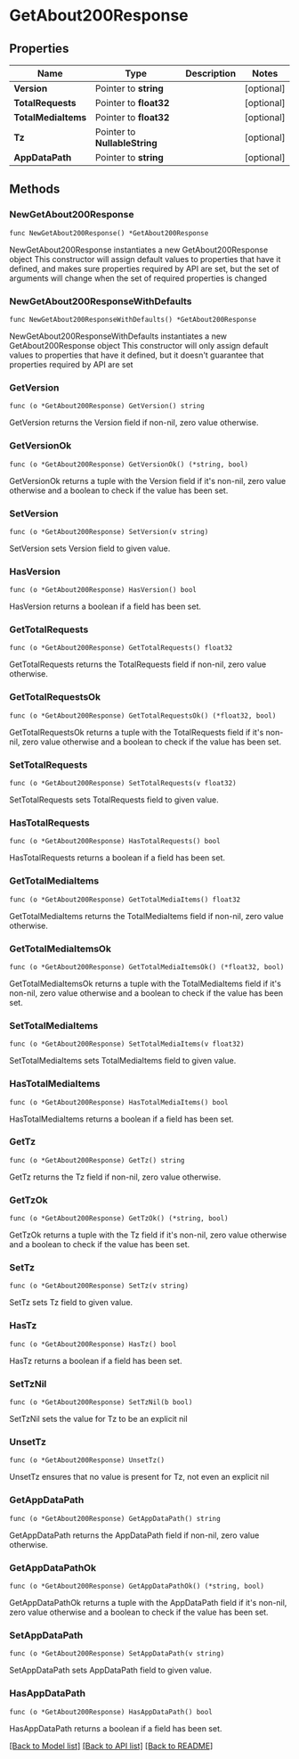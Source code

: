 # GetAbout200Response

## Properties

Name | Type | Description | Notes
------------ | ------------- | ------------- | -------------
**Version** | Pointer to **string** |  | [optional] 
**TotalRequests** | Pointer to **float32** |  | [optional] 
**TotalMediaItems** | Pointer to **float32** |  | [optional] 
**Tz** | Pointer to **NullableString** |  | [optional] 
**AppDataPath** | Pointer to **string** |  | [optional] 

## Methods

### NewGetAbout200Response

`func NewGetAbout200Response() *GetAbout200Response`

NewGetAbout200Response instantiates a new GetAbout200Response object
This constructor will assign default values to properties that have it defined,
and makes sure properties required by API are set, but the set of arguments
will change when the set of required properties is changed

### NewGetAbout200ResponseWithDefaults

`func NewGetAbout200ResponseWithDefaults() *GetAbout200Response`

NewGetAbout200ResponseWithDefaults instantiates a new GetAbout200Response object
This constructor will only assign default values to properties that have it defined,
but it doesn't guarantee that properties required by API are set

### GetVersion

`func (o *GetAbout200Response) GetVersion() string`

GetVersion returns the Version field if non-nil, zero value otherwise.

### GetVersionOk

`func (o *GetAbout200Response) GetVersionOk() (*string, bool)`

GetVersionOk returns a tuple with the Version field if it's non-nil, zero value otherwise
and a boolean to check if the value has been set.

### SetVersion

`func (o *GetAbout200Response) SetVersion(v string)`

SetVersion sets Version field to given value.

### HasVersion

`func (o *GetAbout200Response) HasVersion() bool`

HasVersion returns a boolean if a field has been set.

### GetTotalRequests

`func (o *GetAbout200Response) GetTotalRequests() float32`

GetTotalRequests returns the TotalRequests field if non-nil, zero value otherwise.

### GetTotalRequestsOk

`func (o *GetAbout200Response) GetTotalRequestsOk() (*float32, bool)`

GetTotalRequestsOk returns a tuple with the TotalRequests field if it's non-nil, zero value otherwise
and a boolean to check if the value has been set.

### SetTotalRequests

`func (o *GetAbout200Response) SetTotalRequests(v float32)`

SetTotalRequests sets TotalRequests field to given value.

### HasTotalRequests

`func (o *GetAbout200Response) HasTotalRequests() bool`

HasTotalRequests returns a boolean if a field has been set.

### GetTotalMediaItems

`func (o *GetAbout200Response) GetTotalMediaItems() float32`

GetTotalMediaItems returns the TotalMediaItems field if non-nil, zero value otherwise.

### GetTotalMediaItemsOk

`func (o *GetAbout200Response) GetTotalMediaItemsOk() (*float32, bool)`

GetTotalMediaItemsOk returns a tuple with the TotalMediaItems field if it's non-nil, zero value otherwise
and a boolean to check if the value has been set.

### SetTotalMediaItems

`func (o *GetAbout200Response) SetTotalMediaItems(v float32)`

SetTotalMediaItems sets TotalMediaItems field to given value.

### HasTotalMediaItems

`func (o *GetAbout200Response) HasTotalMediaItems() bool`

HasTotalMediaItems returns a boolean if a field has been set.

### GetTz

`func (o *GetAbout200Response) GetTz() string`

GetTz returns the Tz field if non-nil, zero value otherwise.

### GetTzOk

`func (o *GetAbout200Response) GetTzOk() (*string, bool)`

GetTzOk returns a tuple with the Tz field if it's non-nil, zero value otherwise
and a boolean to check if the value has been set.

### SetTz

`func (o *GetAbout200Response) SetTz(v string)`

SetTz sets Tz field to given value.

### HasTz

`func (o *GetAbout200Response) HasTz() bool`

HasTz returns a boolean if a field has been set.

### SetTzNil

`func (o *GetAbout200Response) SetTzNil(b bool)`

 SetTzNil sets the value for Tz to be an explicit nil

### UnsetTz
`func (o *GetAbout200Response) UnsetTz()`

UnsetTz ensures that no value is present for Tz, not even an explicit nil
### GetAppDataPath

`func (o *GetAbout200Response) GetAppDataPath() string`

GetAppDataPath returns the AppDataPath field if non-nil, zero value otherwise.

### GetAppDataPathOk

`func (o *GetAbout200Response) GetAppDataPathOk() (*string, bool)`

GetAppDataPathOk returns a tuple with the AppDataPath field if it's non-nil, zero value otherwise
and a boolean to check if the value has been set.

### SetAppDataPath

`func (o *GetAbout200Response) SetAppDataPath(v string)`

SetAppDataPath sets AppDataPath field to given value.

### HasAppDataPath

`func (o *GetAbout200Response) HasAppDataPath() bool`

HasAppDataPath returns a boolean if a field has been set.


[[Back to Model list]](../README.md#documentation-for-models) [[Back to API list]](../README.md#documentation-for-api-endpoints) [[Back to README]](../README.md)


